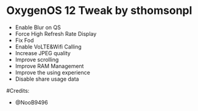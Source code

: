 # OxygenOS 12 Tweak by sthomsonpl
 
- Enable Blur on QS
- Force High Refresh Rate Display
- Fix Fod
- Enable VoLTE&Wifi Calling
- Increase JPEG quality
- Improve scrolling
- Improve RAM Management 
- Improve the using experience
- Disable share usage data

#Credits:

- @NooB9496